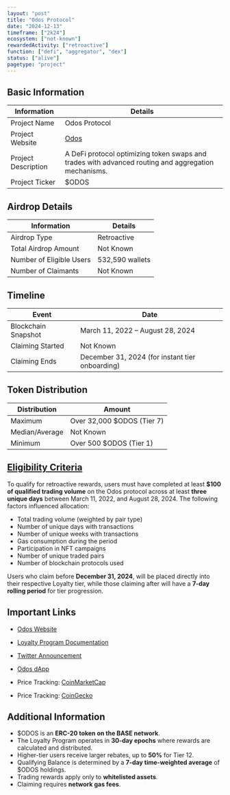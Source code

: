 ```yaml
---
layout: "post"
title: "Odos Protocol"
date: "2024-12-13"
timeframe: ["2k24"]
ecosystem: ["not-known"]
rewardedActivity: ["retroactive"]
function: ["defi", "aggregator", "dex"]
status: ["alive"]
pagetype: "project"
---
```


## Basic Information

| Information         | Details                                                                                             |
| ------------------- | --------------------------------------------------------------------------------------------------- |
| Project Name        | Odos Protocol                                                                                       |
| Project Website     | [Odos](https://www.odos.xyz/)                                                                       |
| Project Description | A DeFi protocol optimizing token swaps and trades with advanced routing and aggregation mechanisms. |
| Project Ticker      | $ODOS                                                                                               |

## Airdrop Details

| Information              | Details         |
| ------------------------ | --------------- |
| Airdrop Type             | Retroactive     |
| Total Airdrop Amount     | Not Known       |
| Number of Eligible Users | 532,590 wallets |
| Number of Claimants      | Not Known       |

## Timeline

| Event               | Date                                            |
| ------------------- | ----------------------------------------------- |
| Blockchain Snapshot | March 11, 2022 – August 28, 2024                |
| Claiming Started    | Not Known                                       |
| Claiming Ends       | December 31, 2024 (for instant tier onboarding) |

## Token Distribution

| Distribution   | Amount                     |
| -------------- | -------------------------- |
| Maximum        | Over 32,000 $ODOS (Tier 7) |
| Median/Average | Not Known                  |
| Minimum        | Over 500 $ODOS (Tier 1)    |

## [Eligibility Criteria](https://docs.odos.xyz/home/loyalty/)

To qualify for retroactive rewards, users must have completed at least **$100 of qualified trading volume** on the Odos protocol across at least **three unique days** between March 11, 2022, and August 28, 2024. The following factors influenced allocation:

- Total trading volume (weighted by pair type)
- Number of unique days with transactions
- Number of unique weeks with transactions
- Gas consumption during the period
- Participation in NFT campaigns
- Number of unique traded pairs
- Number of blockchain protocols used

Users who claim before **December 31, 2024**, will be placed directly into their respective Loyalty tier, while those claiming after will have a **7-day rolling period** for tier progression.

## Important Links

- [Odos Website](https://www.odos.xyz/)
- [Loyalty Program Documentation](https://docs.odos.xyz/home/loyalty/)
- [Twitter Announcement](https://x.com/odosdao/status/1867300703401914633)
- [Odos dApp](https://app.odos.xyz/)
- Price Tracking: [CoinMarketCap](https://coinmarketcap.com/currencies/odos)

- Price Tracking: [CoinGecko](https://www.coingecko.com/en/coins/odos)

## Additional Information

- $ODOS is an **ERC-20 token on the BASE network**.
- The Loyalty Program operates in **30-day epochs** where rewards are calculated and distributed.
- Higher-tier users receive larger rebates, up to **50%** for Tier 12.
- Qualifying Balance is determined by a **7-day time-weighted average** of $ODOS holdings.
- Trading rewards apply only to **whitelisted assets**.
- Claiming requires **network gas fees**.